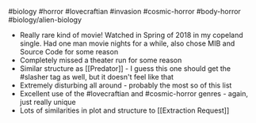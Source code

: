 #biology #horror #lovecraftian #invasion #cosmic-horror #body-horror #biology/alien-biology 

- Really rare kind of movie! Watched in Spring of 2018 in my copeland single. Had one man movie nights for a while, also chose MIB and Source Code for some reason
- Completely missed a theater run for some reason
- Similar structure as [[Predator]] - I guess this one should get the #slasher tag as well, but it doesn't feel like that
- Extremely disturbing all around - probably the most so of this list 
- Excellent use of the #lovecraftian and #cosmic-horror genres - again, just really unique
- Lots of similarities in plot and structure to [[Extraction Request]]